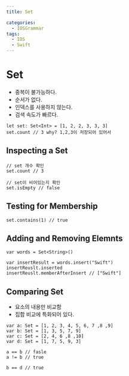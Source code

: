 ```yaml
---
title: Set

categories:
  - IOSGrammar
tags:
  - IOS
  - Swift
---
```


# Set
- 중복이 불가능하다.
- 순서가 없다.
- 인덱스를 사용하지 않는다.
- 검색 속도가 빠르다.

~~~
let set: Set<Int> = [1, 2, 2, 3, 3, 3]
set.count // 3 why? 1,2,3이 저장되어 있어서
~~~

## Inspecting a Set

~~~
// set 개수 확인
set.count // 3

// set이 비어있는지 확인
set.isEmpty // false
~~~

## Testing for Membership

~~~
set.contains(1) // true
~~~

## Adding and Removing Elemnts

~~~
var words = Set<String>()

var insertResult = words.insert("Swift")
insertReuslt.inserted
insertReuslt.memberAfterInsert // ["Swift"]
~~~

## Comparing Set
- 요소의 내용만 비교함
- 집합 비교에 특화되어 있다.

~~~
var a: Set = [1, 2, 3, 4, 5, 6, 7 ,8 ,9]
var b: Set = [1, 3, 5, 7, 9]
var c: Set = [2, 4, 6 ,8 ,10]
var d: Set = [1, 7, 5, 9, 3]

a == b // fasle
a != b // true

b == d // true 
~~~